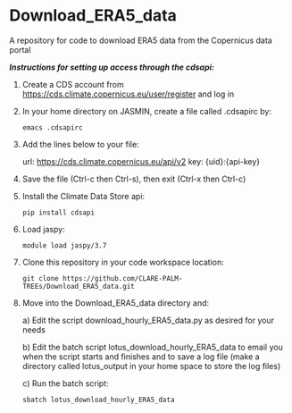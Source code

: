 # Download_ERA5_data
A repository for code to download ERA5 data from the Copernicus data portal

***Instructions for setting up access through the cdsapi:***

1. Create a CDS account from https://cds.climate.copernicus.eu/user/register and log in
   
3. In your home directory on JASMIN, create a file called .cdsapirc by:

   `emacs .cdsapirc`

3. Add the lines below to your file:

    url: https://cds.climate.copernicus.eu/api/v2
    key: {uid}:{api-key}

4. Save the file (Ctrl-c then Ctrl-s), then exit (Ctrl-x then Ctrl-c)

5. Install the Climate Data Store api:
  
   `pip install cdsapi`

6. Load jaspy:
   
   `module load jaspy/3.7` 

7. Clone this repository in your code workspace location:

   `git clone https://github.com/CLARE-PALM-TREEs/Download_ERA5_data.git`
   
8. Move into the Download_ERA5_data directory and:
   
   a) Edit the script download_hourly_ERA5_data.py as desired for your needs
   
   b) Edit the batch script lotus_download_hourly_ERA5_data to email you when the script starts and finishes and to save a log file (make a directory called lotus_output in your home space to store the log files)
   
   c) Run the batch script:
   
   `sbatch lotus_download_hourly_ERA5_data`
